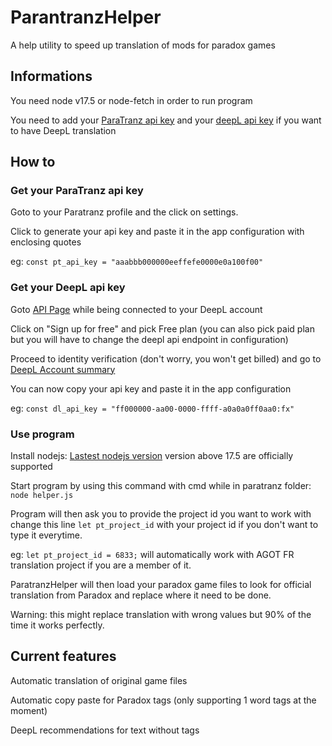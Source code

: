 # ParantranzHelper
A help utility to speed up translation of mods for paradox games

## Informations
You need node v17.5 or node-fetch in order to run program

You need to add your <a href="#how-to">ParaTranz api key</a> 
and your [deepL api key](https://www.deepl.com/fr/account/summary) if you want to have DeepL translation

## How to <div id="how-to"></div>
### Get your ParaTranz api key
Goto to your Paratranz profile and the click on settings.

Click to generate your api key and paste it in the app configuration with enclosing quotes

eg: `const pt_api_key = "aaabbb000000eeffefe0000e0a100f00"`

### Get your DeepL api key
Goto [API Page](https://www.deepl.com/fr/pro-api?cta=header-pro-api/) while being connected to your DeepL account

Click on "Sign up for free" and pick Free plan (you can also pick paid plan but you will have to change the deepl api endpoint in configuration)

Proceed to identity verification (don't worry, you won't get billed) and go to [DeepL Account summary](https://www.deepl.com/account/summary)

You can now copy your api key and paste it in the app configuration

eg: `const dl_api_key = "ff000000-aa00-0000-ffff-a0a0a0ff0aa0:fx"`

### Use program
Install nodejs: [Lastest nodejs version](https://nodejs.org/) version above 17.5 are officially supported

Start program by using this command with cmd while in paratranz folder: `node helper.js`

Program will then ask you to provide the project id you want to work with change this line `let pt_project_id` with your project id if you don't want to type it everytime.

eg: `let pt_project_id = 6833;` will automatically work with AGOT FR translation project if you are a member of it.

ParatranzHelper will then load your paradox game files to look for official translation from Paradox and replace where it need to be done.

Warning: this might replace translation with wrong values but 90% of the time it works perfectly.

## Current features

Automatic translation of original game files 

Automatic copy paste for Paradox tags (only supporting 1 word tags at the moment)

DeepL recommendations for text without tags
